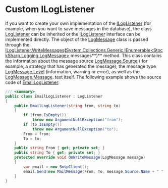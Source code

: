 # Custom ILogListener

If you want to create your own implementation of the [ILogListener](xref:StockSharp.Logging.ILogListener) (for example, when you want to save messages in the database), the class [LogListener](xref:StockSharp.Logging.LogListener) can be inherited or the [ILogListener](xref:StockSharp.Logging.ILogListener) interface can be implemented directly. The object of the [LogMessage](xref:StockSharp.Logging.LogMessage) class is passed through the [ILogListener.WriteMessages](xref:StockSharp.Logging.ILogListener.WriteMessages(System.Collections.Generic.IEnumerable{StockSharp.Logging.LogMessage}))**(**[System.Collections.Generic.IEnumerable\<StockSharp.Logging.LogMessage\>](xref:System.Collections.Generic.IEnumerable`1) messages**)** method. This class contains the information about the message source [LogMessage.Source](xref:StockSharp.Logging.LogMessage.Source) ( for example, a strategy that has generated the message), the message type [LogMessage.Level](xref:StockSharp.Logging.LogMessage.Level) (information, warning or error), as well as the [LogMessage.Message](xref:StockSharp.Logging.LogMessage.Message). text itself. The following example shows the source code of [EmailLogListener](xref:StockSharp.Logging.EmailLogListener): 

```cs
/// <summary>
public class EmailLogListener : LogListener
{
	public EmailLogListener(string from, string to)
	{
		if (from.IsEmpty())
			throw new ArgumentNullException("from");
		if (to.IsEmpty())
			throw new ArgumentNullException("to");
		From = from;
		To = to;
	}
	public string From { get; private set; }
	public string To { get; private set; }
	protected override void OnWriteMessage(LogMessage message)
	{
		var email = new SmtpClient();
		email.Send(new MailMessage(From, To, message.Source.Name + " " + message.Level, message.Message));
	}
}
```
